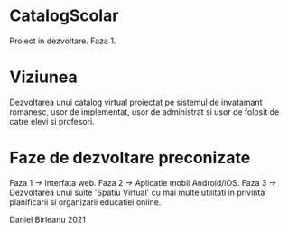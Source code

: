 # CatalogScolar

Proiect in dezvoltare.
Faza 1.
# Viziunea

Dezvoltarea unui catalog virtual proiectat pe sistemul de invatamant romanesc, usor de implementat, usor de administrat si usor de folosit de catre elevi si profesori. 

# Faze de dezvoltare preconizate

Faza 1 -> Interfata web.
Faza 2 -> Aplicatie mobil Android/iOS.
Faza 3 -> Dezvoltarea unui suite 'Spatiu Virtual' cu mai multe utilitati in privinta planificarii si organizarii educatiei online.

Daniel Birleanu 2021
